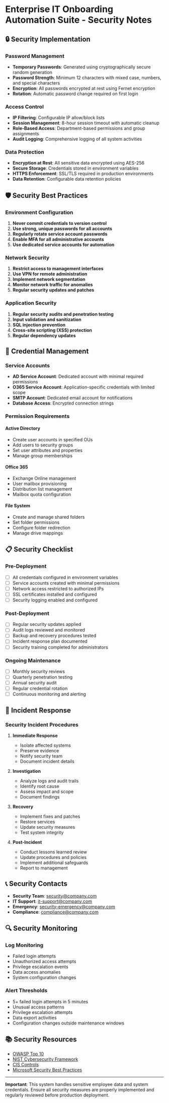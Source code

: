 # Enterprise IT Onboarding Automation Suite - Security Notes

## 🔒 Security Implementation

### Password Management
- **Temporary Passwords**: Generated using cryptographically secure random generation
- **Password Strength**: Minimum 12 characters with mixed case, numbers, and special characters
- **Encryption**: All passwords encrypted at rest using Fernet encryption
- **Rotation**: Automatic password change required on first login

### Access Control
- **IP Filtering**: Configurable IP allow/block lists
- **Session Management**: 8-hour session timeout with automatic cleanup
- **Role-Based Access**: Department-based permissions and group assignments
- **Audit Logging**: Comprehensive logging of all system activities

### Data Protection
- **Encryption at Rest**: All sensitive data encrypted using AES-256
- **Secure Storage**: Credentials stored in environment variables
- **HTTPS Enforcement**: SSL/TLS required in production environments
- **Data Retention**: Configurable data retention policies

## 🛡️ Security Best Practices

### Environment Configuration
1. **Never commit credentials to version control**
2. **Use strong, unique passwords for all accounts**
3. **Regularly rotate service account passwords**
4. **Enable MFA for all administrative accounts**
5. **Use dedicated service accounts for automation**

### Network Security
1. **Restrict access to management interfaces**
2. **Use VPN for remote administration**
3. **Implement network segmentation**
4. **Monitor network traffic for anomalies**
5. **Regular security updates and patches**

### Application Security
1. **Regular security audits and penetration testing**
2. **Input validation and sanitization**
3. **SQL injection prevention**
4. **Cross-site scripting (XSS) protection**
5. **Regular dependency updates**

## 🔐 Credential Management

### Service Accounts
- **AD Service Account**: Dedicated account with minimal required permissions
- **O365 Service Account**: Application-specific credentials with limited scope
- **SMTP Account**: Dedicated email account for notifications
- **Database Access**: Encrypted connection strings

### Permission Requirements

#### Active Directory
- Create user accounts in specified OUs
- Add users to security groups
- Set user attributes and properties
- Manage group memberships

#### Office 365
- Exchange Online management
- User mailbox provisioning
- Distribution list management
- Mailbox quota configuration

#### File System
- Create and manage shared folders
- Set folder permissions
- Configure folder redirection
- Manage drive mappings

## 📋 Security Checklist

### Pre-Deployment
- [ ] All credentials configured in environment variables
- [ ] Service accounts created with minimal permissions
- [ ] Network access restricted to authorized IPs
- [ ] SSL certificates installed and configured
- [ ] Security logging enabled and configured

### Post-Deployment
- [ ] Regular security updates applied
- [ ] Audit logs reviewed and monitored
- [ ] Backup and recovery procedures tested
- [ ] Incident response plan documented
- [ ] Security training completed for administrators

### Ongoing Maintenance
- [ ] Monthly security reviews
- [ ] Quarterly penetration testing
- [ ] Annual security audit
- [ ] Regular credential rotation
- [ ] Continuous monitoring and alerting

## 🚨 Incident Response

### Security Incident Procedures
1. **Immediate Response**
   - Isolate affected systems
   - Preserve evidence
   - Notify security team
   - Document incident details

2. **Investigation**
   - Analyze logs and audit trails
   - Identify root cause
   - Assess impact and scope
   - Document findings

3. **Recovery**
   - Implement fixes and patches
   - Restore services
   - Update security measures
   - Test system integrity

4. **Post-Incident**
   - Conduct lessons learned review
   - Update procedures and policies
   - Implement additional safeguards
   - Report to management

## 📞 Security Contacts

- **Security Team**: security@company.com
- **IT Support**: it-support@company.com
- **Emergency**: security-emergency@company.com
- **Compliance**: compliance@company.com

## 🔍 Security Monitoring

### Log Monitoring
- Failed login attempts
- Unauthorized access attempts
- Privilege escalation events
- Data access anomalies
- System configuration changes

### Alert Thresholds
- 5+ failed login attempts in 5 minutes
- Unusual access patterns
- Privilege escalation attempts
- Data export activities
- Configuration changes outside maintenance windows

## 📚 Security Resources

- [OWASP Top 10](https://owasp.org/www-project-top-ten/)
- [NIST Cybersecurity Framework](https://www.nist.gov/cyberframework)
- [CIS Controls](https://www.cisecurity.org/controls/)
- [Microsoft Security Best Practices](https://docs.microsoft.com/en-us/security/)

---

**Important**: This system handles sensitive employee data and system credentials. Ensure all security measures are properly implemented and regularly reviewed before production deployment.
